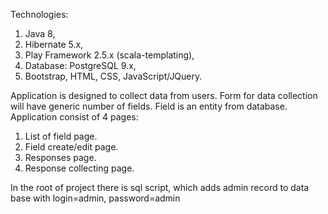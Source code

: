 Technologies:
1) Java 8, 
2) Hibernate 5.x, 
3) Play Framework 2.5.x (scala-templating), 
4) Database: PostgreSQL 9.x, 
5) Bootstrap, HTML, CSS, JavaScript/JQuery. 

Application is designed to collect data from users. 
Form for data collection will have generic number of fields.
Field is an entity from database.
Application consist of 4 pages:
1) List of field page. 
2) Field create/edit page. 
3) Responses page. 
4) Response collecting page. 


In the root of project there is sql script, which adds admin record to
data base with login=admin, password=admin
